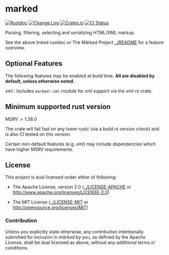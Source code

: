 # marked

[![Rustdoc](https://docs.rs/marked/badge.svg)](https://docs.rs/marked)
[![Change Log](https://img.shields.io/crates/v/marked.svg?maxAge=3600&label=change%20log&color=9cf)](https://github.com/dekellum/marked/blob/main/marked/CHANGELOG.md)
[![Crates.io](https://img.shields.io/crates/v/marked.svg?maxAge=3600)](https://crates.io/crates/marked)
[![CI Status](https://github.com/dekellum/marked/workflows/CI/badge.svg?branch=main)](https://github.com/dekellum/marked/actions?query=workflow%3ACI)

Parsing, filtering, selecting and serializing HTML/XML markup.

See the above linked rustdoc or The Märkəd Project [../README] for a feature
overview.

## Optional Features

The following features may be enabled at build time. **All are disabled by
default, unless otherwise noted.**

_xml_
: Includes `marked::xml` module for xml support via the _xml-rs_ crate.

## Minimum supported rust version

MSRV := 1.38.0

The crate will fail fast on any lower rustc (via a build.rs version
check) and is also CI tested on this version.

Certain non-default features (e.g. _xml_) may include dependencies which have
higher MSRV requirements.

## License

This project is dual licensed under either of following:

* The Apache License, version 2.0
  ([../LICENSE-APACHE] or http://www.apache.org/licenses/LICENSE-2.0)

* The MIT License
  ([../LICENSE-MIT] or http://opensource.org/licenses/MIT)

### Contribution

Unless you explicitly state otherwise, any contribution intentionally submitted
for inclusion in _märkəd_ by you, as defined by the Apache License, shall be
dual licensed as above, without any additional terms or conditions.

[../README]: https://github.com/dekellum/marked#readme
[../LICENSE-APACHE]: https://github.com/dekellum/marked/tree/main/LICENSE-APACHE
[../LICENSE-MIT]: https://github.com/dekellum/marked/tree/main/LICENSE-MIT
